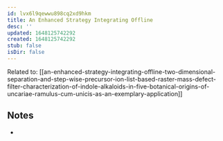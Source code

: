 ```yaml
---
id: lvx6l9qewwu898cq2xd9hkm
title: An Enhanced Strategy Integrating Offline
desc: ''
updated: 1648125742292
created: 1648125742292
stub: false
isDir: false
---
```

Related to: [[an-enhanced-strategy-integrating-offline-two-dimensional-separation-and-step-wise-precursor-ion-list-based-raster-mass-defect-filter-characterization-of-indole-alkaloids-in-five-botanical-origins-of-uncariae-ramulus-cum-unicis-as-an-exemplary-application]]

## Notes
- 
